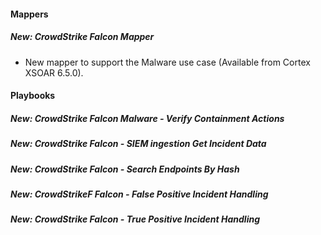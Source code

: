 #### Mappers
##### New: CrowdStrike Falcon Mapper
- New mapper to support the Malware use case (Available from Cortex XSOAR 6.5.0).

#### Playbooks
##### New: CrowdStrike Falcon Malware - Verify Containment Actions
##### New: CrowdStrike Falcon - SIEM ingestion Get Incident Data
##### New: CrowdStrike Falcon - Search Endpoints By Hash
##### New: CrowdStrikeF Falcon - False Positive Incident Handling
##### New: CrowdStrike Falcon - True Positive Incident Handling




